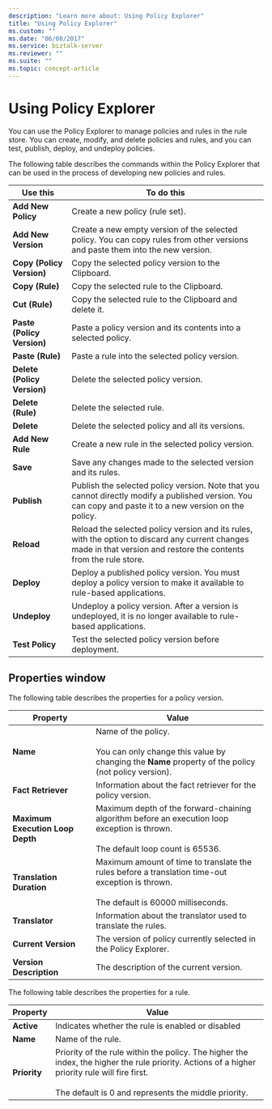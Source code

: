 ```yaml
---
description: "Learn more about: Using Policy Explorer"
title: "Using Policy Explorer"
ms.custom: ""
ms.date: "06/08/2017"
ms.service: biztalk-server
ms.reviewer: ""
ms.suite: ""
ms.topic: concept-article
---
```

# Using Policy Explorer
You can use the Policy Explorer to manage policies and rules in the rule store. You can create, modify, and delete policies and rules, and you can test, publish, deploy, and undeploy policies.  
  
 The following table describes the commands within the Policy Explorer that can be used in the process of developing new policies and rules.  
  
|Use this|To do this|  
|--------------|----------------|  
|**Add New Policy**|Create a new policy (rule set).|  
|**Add New Version**|Create a new empty version of the selected policy. You can copy rules from other versions and paste them into the new version.|  
|**Copy (Policy Version)**|Copy the selected policy version to the Clipboard.|  
|**Copy (Rule)**|Copy the selected rule to the Clipboard.|  
|**Cut (Rule)**|Copy the selected rule to the Clipboard and delete it.|  
|**Paste (Policy Version)**|Paste a policy version and its contents into a selected policy.|  
|**Paste (Rule)**|Paste a rule into the selected policy version.|  
|**Delete (Policy Version)**|Delete the selected policy version.|  
|**Delete (Rule)**|Delete the selected rule.|  
|**Delete**|Delete the selected policy and all its versions.|  
|**Add New Rule**|Create a new rule in the selected policy version.|  
|**Save**|Save any changes made to the selected version and its rules.|  
|**Publish**|Publish the selected policy version. Note that you cannot directly modify a published version. You can copy and paste it to a new version on the policy.|  
|**Reload**|Reload the selected policy version and its rules, with the option to discard any current changes made in that version and restore the contents from the rule store.|  
|**Deploy**|Deploy a published policy version. You must deploy a policy version to make it available to rule-based applications.|  
|**Undeploy**|Undeploy a policy version. After a version is undeployed, it is no longer available to rule-based applications.|  
|**Test Policy**|Test the selected policy version before deployment.|  
  
## Properties window  
 The following table describes the properties for a policy version.  
  
|Property|Value|  
|--------------|-----------|  
|**Name**|Name of the policy.<br /><br /> You can only change this value by changing the **Name** property of the policy (not policy version).|  
|**Fact Retriever**|Information about the fact retriever for the policy version.|  
|**Maximum Execution Loop Depth**|Maximum depth of the forward-chaining algorithm before an execution loop exception is thrown.<br /><br /> The default loop count is 65536.|  
|**Translation Duration**|Maximum amount of time to translate the rules before a translation time-out exception is thrown.<br /><br /> The default is 60000 milliseconds.|  
|**Translator**|Information about the translator used to translate the rules.|  
|**Current Version**|The version of policy currently selected in the Policy Explorer.|  
|**Version Description**|The description of the current version.|  
  
 The following table describes the properties for a rule.  
  
|Property|Value|  
|--------------|-----------|  
|**Active**|Indicates whether the rule is enabled or disabled|  
|**Name**|Name of the rule.|  
|**Priority**|Priority of the rule within the policy. The higher the index, the higher the rule priority. Actions of a higher priority rule will fire first.<br /><br /> The default is 0 and represents the middle priority.|
